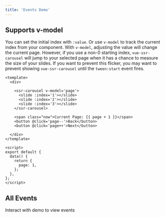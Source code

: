 ```yaml
---
title: 'Events Demo'
---
```


## Supports v-model

You can set the initial index with `:value`. Or use `v-model` to track the current index from your component.  With `v-model`, adjusting the value will change the current page.  However, if you use a non-0 starting index, `vue-ssr-carousel` will jump to your selected page when it has a chance to measure the size of your slides.  If you want to prevent this flicker, you may want to prevent showing `vue-ssr-carousel` until the `tween:start` event fires.

<demos-events-v-model></demos-events-v-model>

```vue
<template>
  <div>

    <ssr-carousel v-model='page'>
      <slide :index='1'></slide>
      <slide :index='2'></slide>
      <slide :index='3'></slide>
    </ssr-carousel>

    <span class="now">Current Page: {{ page + 1 }}</span>
    <button @click='page--'>Back</button>
    <button @click='page++'>Next</button>

  </div>
</template>

<script>
export default {
  data() {
    return {
      page: 1,
    };
  },
};
</script>
```

## All Events

Interact with demo to view events

<demos-events-all></demos-events-all>

